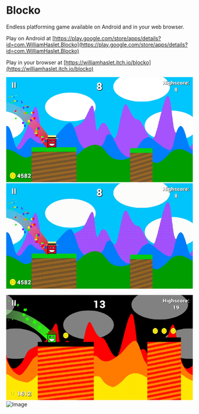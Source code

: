 # Blocko

Endless platforming game available on Android and in your web browser.

Play on Android at [https://play.google.com/store/apps/details?id=com.WilliamHaslet.Blocko](https://play.google.com/store/apps/details?id=com.WilliamHaslet.Blocko)

Play in your browser at [https://williamhaslet.itch.io/blocko](https://williamhaslet.itch.io/blocko)

![Image](https://github.com/WilliamHaslet/gameportfolio/blob/master/Images/Blocko/Gameplay1.png)
![Image](https://github.com/WilliamHaslet/gameportfolio/blob/master/Images/Blocko/Gameplay1.gif)

![Image](https://github.com/WilliamHaslet/gameportfolio/blob/master/Images/Blocko/Gameplay2.png)
![Image](https://github.com/WilliamHaslet/gameportfolio/blob/master/Images/Blocko/Gameplay2.gif)
